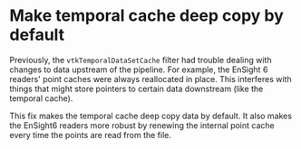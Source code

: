 # Make temporal cache deep copy by default

Previously, the `vtkTemporalDataSetCache` filter had trouble dealing with changes to data upstream
of the pipeline. For example, the EnSight 6 readers' point caches were always reallocated in place.
This interferes with things that might store pointers to certain data downstream (like the temporal
cache).

This fix makes the temporal cache deep copy data by default. It also makes the EnSight6 readers more
robust by renewing the internal point cache every time the points are read from the file.
